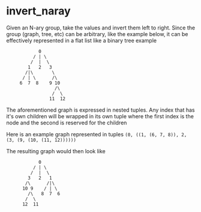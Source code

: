 # invert_naray
Given an N-ary group, take the values and invert them left to right. Since the group (graph, tree, etc) can be arbitrary, like the example below, it can be effectively represented in a flat list like a binary tree example

```
            0
          / | \
         /  |  \
        1   2   3
       /|\       \
      / | \      /\
     6  7  8    9 10
                  /\
                 /  \
                11  12
```

The aforementioned graph is expressed in nested tuples.
Any index that has it's own children will be wrapped
in its own tuple where the first index is the node and
the second is reserved for the children

Here is an example graph represented in tuples
`(0, ((1, (6, 7, 8)), 2, (3, (9, (10, (11, 12))))))`

The resulting graph would then look like
```
            0
          / | \
         /  |  \
        3   2   1
       /\      /|\
      10 9    / | \
        /\   8  7  6
       /  \ 
      12  11
```